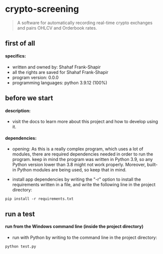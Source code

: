 # crypto-screening

> A software for automatically recording real-time crypto exchanges and pairs OHLCV and Orderbook rates.

first of all
------------

#### specifics:

- written and owned by: Shahaf Frank-Shapir
- all the rights are saved for Shahaf Frank-Shapir
- program version: 0.0.0
- programming languages: python 3.9.12 (100%)

before we start
---------------

#### description:

- visit the docs to learn more about this project and how to develop using it.

#### dependencies:

- opening:
  As this is a really complex program, which uses a lot of modules, there are required dependencies needed
  in order to run the program. keep in mind the program was written in Python 3.9, so any Python version lower
  than 3.8 might not work properly. Moreover, built-in Python modules are being used, so keep that in mind.

- install app dependencies by writing the "-r" option to install the requirements
  written in a file, and write the following line in the project directory:
````
pip install -r requirements.txt
````

run a test
-----------

#### run from the Windows command line (inside the project directory)
- run with Python by writing to the command line in the project directory:
````
python test.py
````
